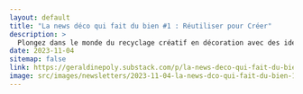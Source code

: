 ```yaml
---
layout: default
title: "La news déco qui fait du bien #1 : Réutiliser pour Créer"
description: >
  Plongez dans le monde du recyclage créatif en décoration avec des idées innovantes pour réutiliser des matériaux et objets dans votre maison. Découvrez l'artiste Sonia Laudet et comment le recyclage peut non seulement être écologique mais aussi artistique, en transformant des chutes de tissu en luminaires uniques et en incorporant des éléments de récupération dans la décoration intérieure. Inspirez-vous pour créer un intérieur durable et esthétiquement plaisant.
date: 2023-11-04
sitemap: false
link: https://geraldinepoly.substack.com/p/la-news-deco-qui-fait-du-bien-1-reutiliser
image: src/images/newsletters/2023-11-04-la-news-dco-qui-fait-du-bien-1-rutiliser-pour-crer.jpg
---
```

